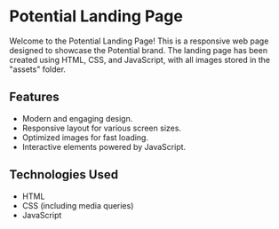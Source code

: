 # Potential Landing Page

Welcome to the Potential Landing Page! This is a responsive web page designed to showcase the Potential brand. The landing page has been created using HTML, CSS, and JavaScript, with all images stored in the "assets" folder.

## Features

- Modern and engaging design.
- Responsive layout for various screen sizes.
- Optimized images for fast loading.
- Interactive elements powered by JavaScript.

## Technologies Used

- HTML
- CSS (including media queries)
- JavaScript


